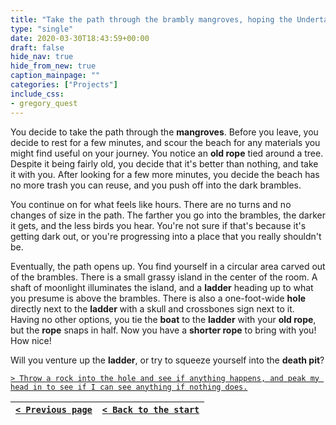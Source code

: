 ```yaml
---
title: "Take the path through the brambly mangroves, hoping the Undertaker was right about the town being to the west."
type: "single"
date: 2020-03-30T18:43:59+00:00
draft: false
hide_nav: true
hide_from_new: true
caption_mainpage: ""
categories: ["Projects"]
include_css:
- gregory_quest
---
```


You decide to take the path through the **mangroves**. Before you leave, you decide to rest for a few minutes, and scour the beach for any materials you might find useful on your journey. You notice an **old rope** tied around a tree. Despite it being fairly old, you decide that it's better than nothing, and take it with you. After looking for a few more minutes, you decide the beach has no more trash you can reuse, and you push off into the dark brambles.

You continue on for what feels like hours. There are no turns and no changes of size in the path. The farther you go into the brambles, the darker it gets, and the less birds you hear. You're not sure if that's because it's getting dark out, or you're progressing into a place that you really shouldn't be.

Eventually, the path opens up. You find yourself in a circular area carved out of the brambles. There is a small grassy island in the center of the room. A shaft of moonlight illuminates the island, and a **ladder** heading up to what you presume is above the brambles. There is also a one-foot-wide **hole** directly next to the **ladder** with a skull and crossbones sign next to it. Having no other options, you tie the **boat** to the **ladder** with your **old rope**, but the **rope** snaps in half. Now you have a **shorter rope** to bring with you! How nice!

Will you venture up the **ladder**, or try to squeeze yourself into the **death pit**?

[``> Throw a rock into the hole and see if anything happens, and peak my head in to see if I can see anything if nothing does.``](../55)

|[``< Previous page``](../53)|[``< Back to the start``](../)|
|---|---|